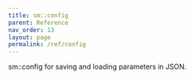 ```yaml
---
title: sm::config
parent: Reference
nav_order: 13
layout: page
permalink: /ref/config
---
```

sm::config for saving and loading parameters in JSON.